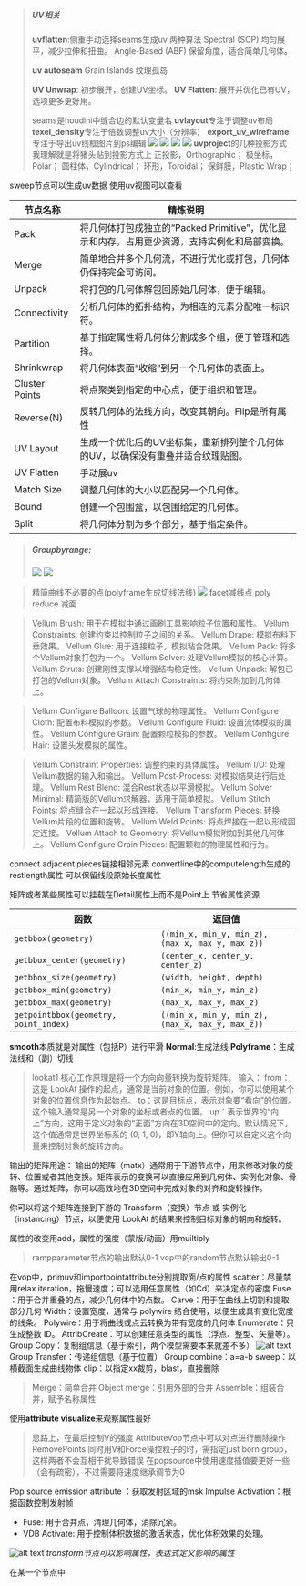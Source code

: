 >##### UV相关
>**uvflatten**:侧重手动选择seams生成uv 两种算法
Spectral (SCP) 均匀展平，减少拉伸和扭曲。
Angle-Based (ABF) 保留角度，适合简单几何体。
>
>**uv autoseam**
Grain Islands 纹理孤岛
>
>**UV Unwrap**: 初步展开，创建UV坐标。
**UV Flatten**: 展开并优化已有UV，选项更多更好用。
>
>seams是houdini中缝合边的默认变量名
**uvlayout**专注于调整uv布局
**texel_density**专注于倍数调整uv大小（分辨率）
**export_uv_wireframe** 专注于导出uv线框图片到ps编辑
![](./images/2024-12-19-23-18-55.png)
![](./images/2024-12-19-23-19-16.png)
![](./images/2024-12-19-23-19-39.png)
![](./images/2024-12-19-23-20-30.png)
**uvproject**的几种投影方式
我理解就是将猪头贴到投影方式上
正投影，Orthographic；
极坐标，Polar；
圆柱体，Cylindrical；
环形，Toroidal；
保鲜膜，Plastic Wrap；

sweep节点可以生成uv数据 使用uv视图可以查看


| 节点名称       | 精炼说明                                       |
|----------------|------------------------------------------------|
| Pack           | 将几何体打包成独立的“Packed Primitive”，优化显示和内存，占用更少资源，支持实例化和局部变换。  |
| Merge          | 简单地合并多个几何流，不进行优化或打包，几何体仍保持完全可访问。  |
| Unpack         | 将打包的几何体解包回原始几何体，便于编辑。      |
| Connectivity    | 分析几何体的拓扑结构，为相连的元素分配唯一标识符。 |
| Partition      | 基于指定属性将几何体分割成多个组，便于管理和选择。 |
| Shrinkwrap     | 将几何体表面“收缩”到另一个几何体的表面上。      |
| Cluster Points  | 将点聚类到指定的中心点，便于组织和管理。        |
| Reverse(N)        | 反转几何体的法线方向，改变其朝向。Flip是所有属性              |
| UV Layout      | 生成一个优化后的UV坐标集，重新排列整个几何体的UV，以确保没有重叠并适合纹理贴图。  |
| UV Flatten      | 手动展uv  |
| Match Size     | 调整几何体的大小以匹配另一个几何体。            |
| Bound          | 创建一个包围盒，以包围给定的几何体。            |
| Split          | 将几何体分割为多个部分，基于指定条件。          |

>##### Groupbyrange:
>![](./images/2024-11-28-13-53-38.png)
![](./images/2024-11-28-13-54-13.png)

>精简曲线不必要的点(polyframe生成切线法线)
![](./images/2024-12-05-19-47-21.png)
facet减线点
poly reduce 减面

>Vellum Brush: 用于在模拟中通过画刷工具影响粒子位置和属性。
Vellum Constraints: 创建约束以控制粒子之间的关系。
Vellum Drape: 模拟布料下垂效果。
Vellum Glue: 用于连接粒子，模拟粘合效果。
Vellum Pack: 将多个Vellum对象打包为一个。
Vellum Solver: 处理Vellum模拟的核心计算。
Vellum Struts: 创建刚性支撑以增强结构稳定性。
Vellum Unpack: 解包已打包的Vellum对象。
Vellum Attach Constraints: 将约束附加到几何体上。

>Vellum Configure Balloon: 设置气球的物理属性。
Vellum Configure Cloth: 配置布料模拟的参数。
Vellum Configure Fluid: 设置流体模拟的属性。
Vellum Configure Grain: 配置颗粒模拟的参数。
Vellum Configure Hair: 设置头发模拟的属性。


>Vellum Constraint Properties: 调整约束的具体属性。
Vellum I/O: 处理Vellum数据的输入和输出。
Vellum Post-Process: 对模拟结果进行后处理。
Vellum Rest Blend: 混合Rest状态以平滑模拟。
Vellum Solver Minimal: 精简版的Vellum求解器，适用于简单模拟。
Vellum Stitch Points: 将点缝合在一起以形成连接。
Vellum Transform Pieces: 转换Vellum片段的位置和旋转。
Vellum Weld Points: 将点焊接在一起以形成固定连接。
Vellum Attach to Geometry: 将Vellum模拟附加到其他几何体上。
Vellum Configure Grain Pieces: 配置颗粒的物理属性和行为。


connect adjacent pieces链接相邻元素
convertline中的computelength生成的restlength属性 可以保留线段原始长度属性

矩阵或者某些属性可以挂载在Detail属性上而不是Point上
节省属性资源



| 函数                                   | 返回值                                       |
|----------------------------------------|--------------------------------------------|
| `getbbox(geometry)`                    | `((min_x, min_y, min_z), (max_x, max_y, max_z))` |
| `getbbox_center(geometry)`             | `(center_x, center_y, center_z)`          |
| `getbbox_size(geometry)`               | `(width, height, depth)`                   |
| `getbbox_min(geometry)`                | `(min_x, min_y, min_z)`                   |
| `getbbox_max(geometry)`                | `(max_x, max_y, max_z)`                   |
| `getpointbbox(geometry, point_index)`  | `((min_x, min_y, min_z), (max_x, max_y, max_z))` |

**smooth**本质就是对属性（包括P）进行平滑
**Normal**:生成法线
**Polyframe**：生成法线和（副）切线


> lookat1 核心工作原理是将一个方向向量转换为旋转矩阵。
输入：
from：这是 LookAt 操作的起点，通常是当前对象的位置。例如，你可以使用某个对象的位置信息作为起始点。
to：这是目标点，表示对象要“看向”的位置。这个输入通常是另一个对象的坐标或者点的位置。
up：表示世界的“向上”方向，这用于定义对象的“正面”方向在3D空间中的定向。默认情况下，这个值通常是世界坐标系的 (0, 1, 0)，即Y轴向上。但你可以自定义这个向量来控制对象的旋转方向。

输出的矩阵用途：
输出的矩阵（matx）通常用于下游节点中，用来修改对象的旋转、位置或者其他变换。矩阵表示的变换可以直接应用到几何体、实例化对象、骨骼等。通过矩阵，你可以高效地在3D空间中完成对象的对齐和旋转操作。

你可以将这个矩阵连接到下游的 Transform（变换）节点 或 实例化（instancing）节点，以便使用 LookAt 的结果来控制目标对象的朝向和旋转。


属性的改变用add，属性的强度（蒙版/动画）用muiltiply
>rampparameter节点的输出默认0-1
vop中的random节点默认输出0-1


在vop中，primuv和importpointattribute分别提取面/点的属性
scatter：尽量禁用relax iteration，拖慢速度；可以选用任意属性（如Cd）来决定点的密度
Fuse ：用于合并重叠的点，减少几何体中的点数。
Carve：用于在曲线上切割和提取部分几何
Width：设置宽度，通常与 polywire 结合使用，以便生成具有变化宽度的线条。
Polywire：用于将曲线或点云转换为带有宽度的几何体
Enumerate：只生成整数 ID。
AttribCreate：可以创建任意类型的属性（浮点、整型、矢量等）。
Group Copy：复制组信息（基于索引，两个模型需要本来就差不多）
![alt text](./images/image.png)
Group Transfer：传递组信息（基于位置）
Group combine：a=a-b
sweep：以横截面生成曲线物体
clip：以指定xx裁剪，blast，直接删除



>Merge：简单合并
Object merge：引用外部的合并
Assemble：组装合并，赋予名称属性

使用**attribute visualize**来观察属性最好

>思路上，在最后控制V的强度
AttributeVop节点中可以对点进行删除操作 RemovePoints
同时用V和Force操控粒子的时，需指定just born group，这样两者不会互相干扰导致错误
在popsource中使用速度插值要更好一些（会有疏密），不过需要将速度继承调节为0

Pop source
emission attribute ：获取发射区域的msk
Impulse Activation：根据函数控制发射帧
- Fuse: 用于合并点，清理几何体，消除冗余。
- VDB Activate: 用于控制体积数据的激活状态，优化体积效果的处理。

![alt text](./images/image-2.png)
*transform节点可以影响属性，表达式定义影响的属性*

在某一个节点中
